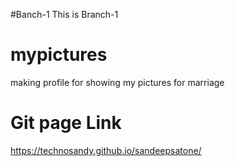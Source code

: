 #Banch-1
This is Branch-1

# mypictures
making profile for showing my pictures for marriage
# Git page Link
https://technosandy.github.io/sandeepsatone/
